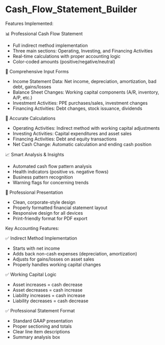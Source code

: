 # Cash_Flow_Statement_Builder

 Features Implemented:

  📊 Professional Cash Flow Statement
  - Full indirect method implementation
  - Three main sections: Operating, Investing, and Financing Activities
  - Real-time calculations with proper accounting logic
  - Color-coded amounts (positive/negative/neutral)

  📝 Comprehensive Input Forms
  - Income Statement Data: Net income, depreciation, amortization, bad
  debt, gains/losses
  - Balance Sheet Changes: Working capital components (A/R, inventory, A/P,
   etc.)
  - Investment Activities: PPE purchases/sales, investment changes
  - Financing Activities: Debt changes, stock issuance, dividends

  🧮 Accurate Calculations
  - Operating Activities: Indirect method with working capital adjustments
  - Investing Activities: Capital expenditures and asset sales
  - Financing Activities: Debt and equity transactions
  - Net Cash Change: Automatic calculation and ending cash position

  📈 Smart Analysis & Insights
  - Automated cash flow pattern analysis
  - Health indicators (positive vs. negative flows)
  - Business pattern recognition
  - Warning flags for concerning trends

  🎨 Professional Presentation
  - Clean, corporate-style design
  - Properly formatted financial statement layout
  - Responsive design for all devices
  - Print-friendly format for PDF export

  Key Accounting Features:

  ✅ Indirect Method Implementation
  - Starts with net income
  - Adds back non-cash expenses (depreciation, amortization)
  - Adjusts for gains/losses on asset sales
  - Properly handles working capital changes

  ✅ Working Capital Logic
  - Asset increases = cash decrease
  - Asset decreases = cash increase
  - Liability increases = cash increase
  - Liability decreases = cash decrease

  ✅ Professional Statement Format
  - Standard GAAP presentation
  - Proper sectioning and totals
  - Clear line item descriptions
  - Summary analysis box
